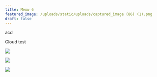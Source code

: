 ```yaml
---
title: Meow 6
featured_image: /uploads/static/uploads/captured_image (86) (1).png
draft: false
---
```


acd

Cloud test

![](</uploads/static/uploads/captured_image (86) (1).png>)

![](/uploads/o-cass-vivid-labs-main-2.jpg)

![](</uploads/static/uploads/captured_image (86) (1).png>)
